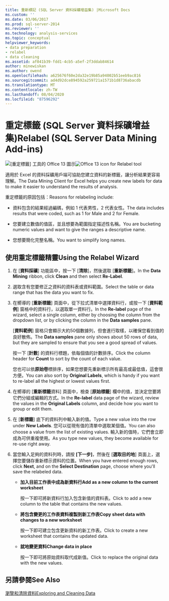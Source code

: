```yaml
---
title: 重新標記 (SQL Server 資料採礦增益集) |Microsoft Docs
ms.custom: ''
ms.date: 03/06/2017
ms.prod: sql-server-2014
ms.reviewer: ''
ms.technology: analysis-services
ms.topic: conceptual
helpviewer_keywords:
- data preparation
- relabel
- data cleaning
ms.assetid: af041b39-fdd1-4cb5-a5ef-2f3ddab84614
author: minewiskan
ms.author: owend
ms.openlocfilehash: a625676f60e2da32e19b85a94002b51eeb9ac816
ms.sourcegitcommit: ad4d92dce894592a259721a1571b1d8736abacdb
ms.translationtype: MT
ms.contentlocale: zh-TW
ms.lasthandoff: 08/04/2020
ms.locfileid: "87596292"
---
```

# <a name="relabel-sql-server-data-mining-add-ins"></a><span data-ttu-id="a9bd1-102">重定標籤 (SQL Server 資料採礦增益集)</span><span class="sxs-lookup"><span data-stu-id="a9bd1-102">Relabel (SQL Server Data Mining Add-ins)</span></span>
  <span data-ttu-id="a9bd1-103">![[重定標籤] 工具的 Office 13 圖示](media/dm13-relabel.gif "[重定標籤] 工具的 Office 13 圖示")</span><span class="sxs-lookup"><span data-stu-id="a9bd1-103">![Office 13 icon for Relabel tool](media/dm13-relabel.gif "Office 13 icon for Relabel tool")</span></span>

 <span data-ttu-id="a9bd1-104">適用於 Excel 的資料採礦用戶端可協助您建立資料的新標籤，讓分析結果更容易理解。</span><span class="sxs-lookup"><span data-stu-id="a9bd1-104">The Data Mining Client for Excel helps you create new labels for data to make it easier to understand the results of analysis.</span></span>

 <span data-ttu-id="a9bd1-105">重定標籤的原因包括：</span><span class="sxs-lookup"><span data-stu-id="a9bd1-105">Reasons for relabeling include:</span></span>

-   <span data-ttu-id="a9bd1-106">資料包含的結果經過編碼，例如 1 代表男性，2 代表女性。</span><span class="sxs-lookup"><span data-stu-id="a9bd1-106">The data includes results that were coded, such as 1 for Male and 2 for Female.</span></span>

-   <span data-ttu-id="a9bd1-107">您要建立數值的值區，並且想要為範圍指定描述性名稱。</span><span class="sxs-lookup"><span data-stu-id="a9bd1-107">You are bucketing numeric values and want to give the ranges a descriptive name.</span></span>

-   <span data-ttu-id="a9bd1-108">您想要簡化完整名稱。</span><span class="sxs-lookup"><span data-stu-id="a9bd1-108">You want to simplify long names.</span></span>

## <a name="using-the-relabel-wizard"></a><span data-ttu-id="a9bd1-109">使用重定標籤精靈</span><span class="sxs-lookup"><span data-stu-id="a9bd1-109">Using the Relabel Wizard</span></span>

1.  <span data-ttu-id="a9bd1-110">在 [**資料採礦**] 功能區中，按一下 [**清除**]，然後選取 [**重新標籤**]。</span><span class="sxs-lookup"><span data-stu-id="a9bd1-110">In the **Data Mining** ribbon, click **Clean** and then select **Re-Label**.</span></span>

2.  <span data-ttu-id="a9bd1-111">選取含有您要修正之資料的資料表或資料範圍。</span><span class="sxs-lookup"><span data-stu-id="a9bd1-111">Select the table or data range that has the data you want to fix.</span></span>

3.  <span data-ttu-id="a9bd1-112">在嚮導的 [**重新標籤**] 頁面中，從下拉式清單中選擇資料行，或按一下 [**資料範例**] 窗格中的資料行，以選取單一資料行。</span><span class="sxs-lookup"><span data-stu-id="a9bd1-112">In the **Re-label** page of the wizard, select a single column, either by choosing the column from the dropdown list, or by clicking the column in the **Data samples** pane.</span></span>

     <span data-ttu-id="a9bd1-113">[**資料範例**] 窗格只會顯示大約50個數據列，但會進行取樣，以確保您看到值的良好散佈。</span><span class="sxs-lookup"><span data-stu-id="a9bd1-113">The **Data samples** pane only shows about 50 rows of data, but they are sampled to ensure that you see a good spread of values.</span></span>

     <span data-ttu-id="a9bd1-114">按一下 [**計數**] 的資料行標題，依每個值的計數排序。</span><span class="sxs-lookup"><span data-stu-id="a9bd1-114">Click the column header for **Count** to sort by the count of each value.</span></span>

     <span data-ttu-id="a9bd1-115">您也可以依**原始卷**標排序，如果您想要先重新標示所有最高或最低值，這會很方便。</span><span class="sxs-lookup"><span data-stu-id="a9bd1-115">You can also sort by **Original Labels**, which is handy if you want to re-label all the highest or lowest values first.</span></span>

4.  <span data-ttu-id="a9bd1-116">在嚮導的 [**重新標籤**資料] 頁面中，檢查 [**原始標籤**] 欄中的值，並決定您要將它們分組或編輯的方式。</span><span class="sxs-lookup"><span data-stu-id="a9bd1-116">In the **Re-label** data page of the wizard, review the values in the **Original Labels** column, and decide how you want to group or edit them.</span></span>

5.  <span data-ttu-id="a9bd1-117">在 [**新標籤**] 底下的資料列中輸入新的值。</span><span class="sxs-lookup"><span data-stu-id="a9bd1-117">Type a new value into the row under **New Labels**.</span></span> <span data-ttu-id="a9bd1-118">您可以從現有值的清單中選取某個值。</span><span class="sxs-lookup"><span data-stu-id="a9bd1-118">You can also choose a value from the list of existing values.</span></span> <span data-ttu-id="a9bd1-119">輸入新的值時，它們會立即成為可供重複使用。</span><span class="sxs-lookup"><span data-stu-id="a9bd1-119">As you type new values, they become available for re-use right away.</span></span>

6.  <span data-ttu-id="a9bd1-120">當您輸入足夠的資料列時，請按 **[下一步]**，然後在 [**選取目的地**] 頁面上，選擇您要儲存重新標示資料的位置。</span><span class="sxs-lookup"><span data-stu-id="a9bd1-120">When you have entered enough rows, click **Next**, and on the **Select Destination** page, choose where you'll save the relabeled data.</span></span>

    -   <span data-ttu-id="a9bd1-121">**加入目前工作表中成為新資料行**</span><span class="sxs-lookup"><span data-stu-id="a9bd1-121">**Add as a new column to the current worksheet**</span></span>

         <span data-ttu-id="a9bd1-122">按一下即可將新資料行加入包含新值的資料表。</span><span class="sxs-lookup"><span data-stu-id="a9bd1-122">Click to add a new column to the table that contains the new values.</span></span>

    -   <span data-ttu-id="a9bd1-123">**將包含變更的工作表資料複製到新工作表**</span><span class="sxs-lookup"><span data-stu-id="a9bd1-123">**Copy sheet data with changes to a new worksheet**</span></span>

         <span data-ttu-id="a9bd1-124">按一下即可建立包含更新資料的新工作表。</span><span class="sxs-lookup"><span data-stu-id="a9bd1-124">Click to create a new worksheet that contains the updated data.</span></span>

    -   <span data-ttu-id="a9bd1-125">**就地變更資料**</span><span class="sxs-lookup"><span data-stu-id="a9bd1-125">**Change data in place**</span></span>

         <span data-ttu-id="a9bd1-126">按一下即可將原始資料取代成新值。</span><span class="sxs-lookup"><span data-stu-id="a9bd1-126">Click to replace the original data with the new values.</span></span>

## <a name="see-also"></a><span data-ttu-id="a9bd1-127">另請參閱</span><span class="sxs-lookup"><span data-stu-id="a9bd1-127">See Also</span></span>
 [<span data-ttu-id="a9bd1-128">瀏覽和清除資料</span><span class="sxs-lookup"><span data-stu-id="a9bd1-128">Exploring and Cleaning Data</span></span>](exploring-and-cleaning-data.md)



